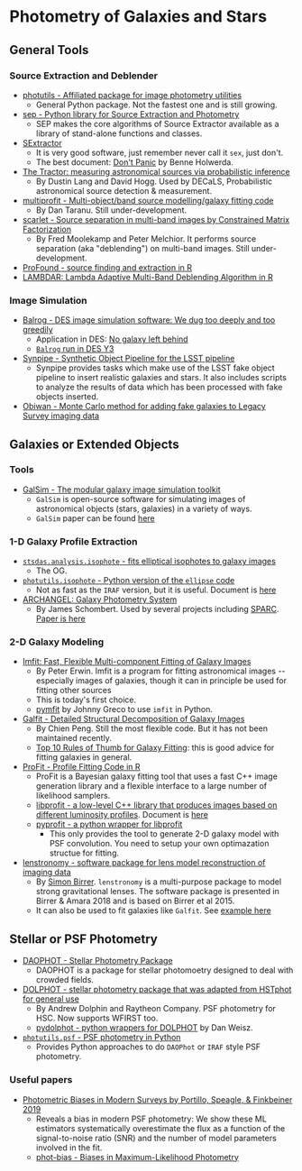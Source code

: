 # Photometry of Galaxies and Stars

## General Tools

### Source Extraction and Deblender

* [photutils - Affiliated package for image photometry utilities](https://github.com/astropy/photutils)
    * General Python package. Not the fastest one and is still growing.
* [sep - Python library for Source Extraction and Photometry](https://github.com/kbarbary/sep/blob/v1.0.x/docs/index.rst)
    * SEP makes the core algorithms of Source Extractor available as a library of stand-alone functions and classes. 
* [SExtractor](http://www.astromatic.net/software/sextractor)
    * It is very good software, just remember never call it `sex`, just don't.
    * The best document: [Don't Panic](http://mensa.ast.uct.ac.za/~holwerda/SE/Welcome.html) by Benne Holwerda.
* [The Tractor: measuring astronomical sources via probabilistic inference](https://github.com/dstndstn/tractor)
    * By Dustin Lang and David Hogg.  Used by DECaLS, Probabilistic astronomical source detection & measurement.
* [multiprofit - Multi-object/band source modelling/galaxy fitting code](https://github.com/lsst-dm/multiprofit)
    - By Dan Taranu. Still under-development. 
* [scarlet - Source separation in multi-band images by Constrained Matrix Factorization](https://github.com/fred3m/scarlet)
    - By Fred Moolekamp and Peter Melchior. It performs source separation (aka "deblending") on multi-band images. Still under-development.
* [ProFound - source finding and extraction in R](https://github.com/asgr/ProFound)
* [LAMBDAR: Lambda Adaptive Multi-Band Deblending Algorithm in R](https://github.com/AngusWright/LAMBDAR)

### Image Simulation

* [Balrog - DES image simulation software: We dug too deeply and too greedily](https://github.com/emhuff/Balrog)
    - Application in DES: [No galaxy left behind](https://arxiv.org/abs/1507.08336)
    - [`Balrog` run in DES Y3](https://cdcvs.fnal.gov/redmine/projects/des/wiki/des_balrog_y3)
* [Synpipe - Synthetic Object Pipeline for the LSST pipeline](https://github.com/lsst/synpipe)
    - Synpipe provides tasks which make use of the LSST fake object pipeline to insert realistic galaxies and stars. It also includes scripts to analyze the results of data which has been processed with fake objects inserted. 
* [Obiwan - Monte Carlo method for adding fake galaxies to Legacy Survey imaging data](https://obiwan.readthedocs.io/en/latest/)

## Galaxies or Extended Objects

### Tools

* [GalSim - The modular galaxy image simulation toolkit](https://github.com/GalSim-developers/GalSim)
    - `GalSim` is open-source software for simulating images of astronomical objects (stars, galaxies) in a variety of ways.
    - `GalSim` paper can be found [here](http://adsabs.harvard.edu/abs/2015A%26C....10..121R)

### 1-D Galaxy Profile Extraction

* [`stsdas.analysis.isophote` - fits elliptical isophotes to galaxy images](http://stsdas.stsci.edu/cgi-bin/gethelp.cgi?ellipse)
    - The OG. 
* [`photutils.isophote` - Python version of the `ellipse` code](https://github.com/astropy/photutils/tree/master/photutils/isophote)
    - Not as fast as the `IRAF` version, but it is useful. Document is [here](https://photutils.readthedocs.io/en/stable/isophote.html)
* [ARCHANGEL: Galaxy Photometry System](http://abyss.uoregon.edu/~js/archangel/)
    - By James Schombert. Used by several projects including [SPARC](http://astroweb.cwru.edu/SPARC/). [Paper is here](https://arxiv.org/abs/astro-ph/0703646)

### 2-D Galaxy Modeling

* [Imfit: Fast, Flexible Multi-component Fitting of Galaxy Images](https://www.mpe.mpg.de/~erwin/code/imfit/)
    - By Peter Erwin. Imfit is a program for fitting astronomical images -- especially images of galaxies, though it can in principle be used for fitting other sources
    - This is today's first choice.
    - [pymfit](https://github.com/johnnygreco/pymfit) by Johnny Greco to use `imfit` in Python.
* [Galfit - Detailed Structural Decomposition of Galaxy Images](https://users.obs.carnegiescience.edu/peng/work/galfit/galfit.html)
    - By Chien Peng. Still the most flexible code. But it has not been maintained recently.
    - [Top 10 Rules of Thumb for Galaxy Fitting](https://users.obs.carnegiescience.edu/peng/work/galfit/TOP10.html): this is good advice for fitting galaxies in general.
* [ProFit - Profile Fitting Code in R](https://github.com/ICRAR/ProFit)
    - ProFit is a Bayesian galaxy fitting tool that uses a fast C++ image generation library and a flexible interface to a large number of likelihood samplers.
    - [libprofit - a low-level C++ library that produces images based on different luminosity profiles](https://github.com/ICRAR/libprofit). Document is [here](https://libprofit.readthedocs.io/en/latest/)
    - [pyprofit - a python wrapper for libprofit](https://github.com/ICRAR/pyprofit)
        * This only provides the tool to generate 2-D galaxy model with PSF convolution. You need to setup your own optimazation structue for fitting.
* [lenstronomy - software package for lens model reconstruction of imaging data](https://github.com/sibirrer/lenstronomy)
    - By [Simon Birrer](http://www.astro.ucla.edu/~sibirrer/). `lenstronomy` is a multi-purpose package to model strong gravitational lenses. The software package is presented in Birrer & Amara 2018 and is based on Birrer et al 2015. 
    - It can also be used to fit galaxies like `Galfit`. See [example here](https://github.com/sibirrer/lenstronomy_extensions/blob/master/lenstronomy_extensions/Notebooks/galfitting.ipynb)

## Stellar or PSF Photometry

* [DAOPHOT - Stellar Photometry Package](http://www.star.bris.ac.uk/~mbt/daophot/)
    - DAOPHOT is a package for stellar photomoetry designed to deal with crowded fields.
* [DOLPHOT - stellar photometry package that was adapted from HSTphot for general use](http://americano.dolphinsim.com/dolphot/)
    - By Andrew Dolphin and Raytheon Company. PSF photometry for HSC. Now supports WFIRST too.
    - [pydolphot - python wrappers for DOLPHOT](https://github.com/dweisz/pydolphot) by Dan Weisz.
* [`photutils.psf` - PSF photometry in Python](https://photutils.readthedocs.io/en/stable/psf.html)
    - Provides Python approaches to do `DAOPhot` or `IRAF` style PSF photometry.

### Useful papers

* [Photometric Biases in Modern Surveys by Portillo, Speagle, & Finkbeiner 2019](https://arxiv.org/pdf/1902.02374.pdf)
    - Reveals a bias in modern PSF photometry: We show these ML estimators systematically overestimate the flux as a function of the signal-to-noise ratio (SNR) and the number of model parameters involved in the fit.
    - [phot-bias - Biases in Maximum-Likelihood Photometry](https://github.com/joshspeagle/phot_bias)
